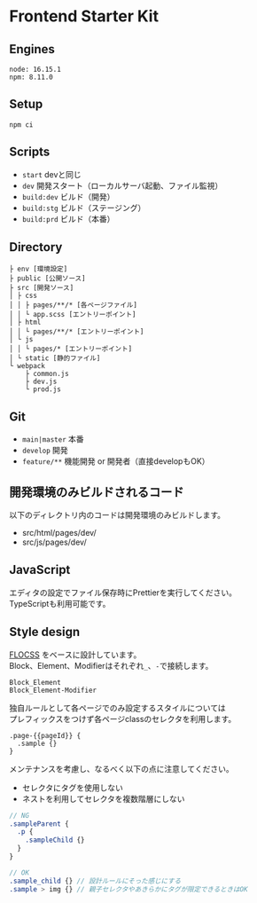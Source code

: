 Frontend Starter Kit
====================

## Engines
```
node: 16.15.1
npm: 8.11.0
```

## Setup
```
npm ci
```

## Scripts
- `start` devと同じ
- `dev` 開発スタート（ローカルサーバ起動、ファイル監視）
- `build:dev` ビルド（開発）
- `build:stg` ビルド（ステージング）
- `build:prd` ビルド（本番）

## Directory
```
├ env [環境設定]
├ public [公開ソース]
├ src [開発ソース]
│ ├ css
│ │ ├ pages/**/* [各ページファイル]
│ │ └ app.scss [エントリーポイント]
│ ├ html
│ │ └ pages/**/* [エントリーポイント]
│ └ js
│ │ └ pages/* [エントリーポイント]
│ └ static [静的ファイル]
└ webpack
    ├ common.js
    ├ dev.js
    └ prod.js
```

## Git
- `main|master` 本番
- `develop` 開発
- `feature/**` 機能開発 or 開発者（直接developもOK）

## 開発環境のみビルドされるコード
以下のディレクトリ内のコードは開発環境のみビルドします。
- src/html/pages/dev/
- src/js/pages/dev/

## JavaScript
エディタの設定でファイル保存時にPrettierを実行してください。  
TypeScriptも利用可能です。

## Style design
[FLOCSS](https://github.com/hiloki/flocss) をベースに設計しています。  
Block、Element、Modifierはそれぞれ`_`、`-`で接続します。
```
Block_Element
Block_Element-Modifier
```
独自ルールとして各ページでのみ設定するスタイルについては  
プレフィックスをつけず各ページclassのセレクタを利用します。
```
.page-{{pageId}} {
  .sample {}
}
```
メンテナンスを考慮し、なるべく以下の点に注意してください。
- セレクタにタグを使用しない
- ネストを利用してセレクタを複数階層にしない
```scss
// NG
.sampleParent {
  .p {
    .sampleChild {}
  }
}

// OK
.sample_child {} // 設計ルールにそった感じにする
.sample > img {} // 親子セレクタやあきらかにタグが限定できるときはOK
```

